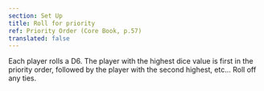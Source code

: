 ```yaml
---
section: Set Up
title: Roll for priority
ref: Priority Order (Core Book, p.57)
translated: false
---
```


Each player rolls a D6. The player with the highest dice value is first in the priority order, followed by the player with the second highest, etc… Roll off any ties.
